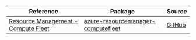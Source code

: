 | Reference | Package | Source |
|---|---|---|
|[Resource Management - Compute Fleet](resourcemanager-computefleet-readme.md)|[azure-resourcemanager-computefleet](https://repo1.maven.org/maven2/com/azure/resourcemanager/azure-resourcemanager-computefleet)|[GitHub](https://github.com/Azure/azure-sdk-for-java/blob/main/sdk/computefleet/azure-resourcemanager-computefleet)|
